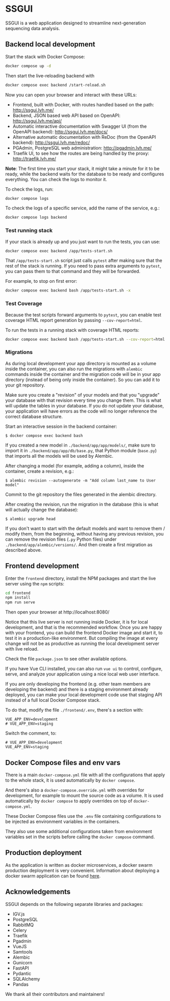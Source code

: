 # SSGUI

SSGUI is a web application designed to streamline next-generation sequencing data analysis.

## Backend local development

Start the stack with Docker Compose:

```bash
docker compose up -d
```

Then start the live-reloading backend with
```bash
docker compose exec backend /start-reload.sh
```

Now you can open your browser and interact with these URLs:

- Frontend, built with Docker, with routes handled based on the path:
  http://ssgui.lvh.me/
- Backend, JSON based web API based on OpenAPI: http://ssgui.lvh.me/api/
- Automatic interactive documentation with Swagger UI (from the OpenAPI
  backend): http://ssgui.lvh.me/docs/
- Alternative automatic documentation with ReDoc (from the OpenAPI
  backend): http://ssgui.lvh.me/redoc/
- PGAdmin, PostgreSQL web administration: http://pgadmin.lvh.me/
- Traefik UI, to see how the routes are being handled by the proxy:
  http://traefik.lvh.me/

**Note**: The first time you start your stack, it might take a minute for it to
be ready, while the backend waits for the database to be ready and configures
everything. You can check the logs to monitor it.

To check the logs, run:

```bash
docker compose logs
```

To check the logs of a specific service, add the name of the service, e.g.:

```bash
docker compose logs backend
```

### Test running stack

If your stack is already up and you just want to run the tests, you can use:

```bash
docker compose exec backend /app/tests-start.sh
```

That `/app/tests-start.sh` script just calls `pytest` after making sure that
the rest of the stack is running. If you need to pass extra arguments to
`pytest`, you can pass them to that command and they will be forwarded.

For example, to stop on first error:

```bash
docker compose exec backend bash /app/tests-start.sh -x
```

### Test Coverage

Because the test scripts forward arguments to `pytest`, you can enable test
coverage HTML report generation by passing `--cov-report=html`.

To run the tests in a running stack with coverage HTML reports:

```bash
docker compose exec backend bash /app/tests-start.sh --cov-report=html
```

### Migrations

As during local development your app directory is mounted as a volume inside
the container, you can also run the migrations with `alembic` commands inside
the container and the migration code will be in your app directory (instead of
being only inside the container). So you can add it to your git repository.

Make sure you create a "revision" of your models and that you "upgrade" your
database with that revision every time you change them. This is what will
update the tables in your database. If you do not update your database, your
application will have errors as the code will no longer reference the correct
database structure.

Start an interactive session in the backend container:

```console
$ docker compose exec backend bash
```

If you created a new model in `./backend/app/app/models/`, make sure to import
it in `./backend/app/app/db/base.py`, that Python module (`base.py`) that
imports all the models will be used by Alembic.

After changing a model (for example, adding a column), inside the container,
create a revision, e.g.:

```console
$ alembic revision --autogenerate -m "Add column last_name to User model"
```

Commit to the git repository the files generated in the alembic directory.

After creating the revision, run the migration in the database (this is what
will actually change the database):

```console
$ alembic upgrade head
```

If you don't want to start with the default models and want to remove them /
modify them, from the beginning, without having any previous revision, you can
remove the revision files (`.py` Python files) under
`./backend/app/alembic/versions/`. And then create a first migration as
described above.

## Frontend development

Enter the `frontend` directory, install the NPM packages and start the live
server using the `npm` scripts:

```bash
cd frontend
npm install
npm run serve
```

Then open your browser at http://localhost:8080/

Notice that this live server is not running inside Docker, it is for local
development, and that is the recommended workflow. Once you are happy with
your frontend, you can build the frontend Docker image and start it, to test
it in a production-like environment. But compiling the image at every change
will not be as productive as running the local development server with
live reload.

Check the file `package.json` to see other available options.

If you have Vue CLI installed, you can also run `vue ui` to control, configure,
serve, and analyze your application using a nice local web user interface.

If you are only developing the frontend (e.g. other team members are developing
the backend) and there is a staging environment already deployed, you can make
your local development code use that staging API instead of a full local
Docker Compose stack.

To do that, modify the file `./frontend/.env`, there's a section with:

```
VUE_APP_ENV=development
# VUE_APP_ENV=staging
```

Switch the comment, to:

```
# VUE_APP_ENV=development
VUE_APP_ENV=staging
```

## Docker Compose files and env vars

There is a main `docker-compose.yml` file with all the configurations that
apply to the whole stack, it is used automatically by `docker compose`.

And there's also a `docker-compose.override.yml` with overrides for
development, for example to mount the source code as a volume. It is used
automatically by `docker compose` to apply overrides on top of
`docker-compose.yml`.

These Docker Compose files use the `.env` file containing configurations to be
injected as environment variables in the containers.

They also use some additional configurations taken from environment variables
set in the scripts before calling the `docker compose` command.

## Production deployment

As the application is written as docker microservices, a docker swarm
production deployment is very convenient. Information about deploying
a docker swarm application can be found [here](https://dockerswarm.rocks/).

## Acknowledgements

SSGUI depends on the following separate libraries and packages:

* IGV.js
* PostgreSQL
* RabbitMQ
* Celery
* Traefik
* Pgadmin
* VueJS
* Samtools
* Alembic
* Gunicorn
* FastAPI
* Pydantic
* SQLAlchemy
* Pandas

We thank all their contributors and maintainers!

